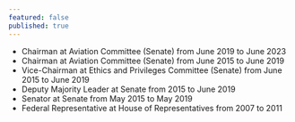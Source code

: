 ```yaml
---
featured: false
published: true
---
```

* Chairman at Aviation Committee (Senate) from June 2019 to June 2023
* Chairman at Aviation Committee (Senate) from June 2015 to June 2019
* Vice-Chairman at Ethics and Privileges Committee (Senate) from June 2015 to June 2019
* Deputy Majority Leader at Senate from 2015 to June 2019
* Senator at Senate from May 2015 to May 2019
* Federal Representative at House of Representatives from 2007 to 2011
